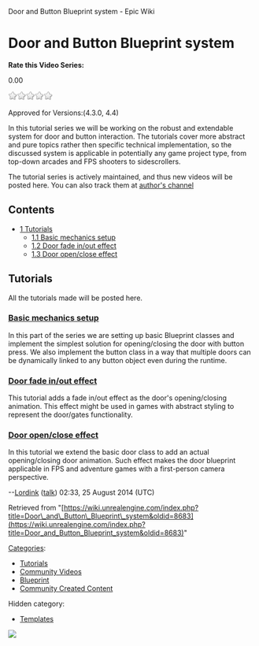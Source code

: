 Door and Button Blueprint system - Epic Wiki                    

Door and Button Blueprint system
================================

**Rate this Video Series:**

0.00

![](/extensions/VoteNY/images/star_off.gif)![](/extensions/VoteNY/images/star_off.gif)![](/extensions/VoteNY/images/star_off.gif)![](/extensions/VoteNY/images/star_off.gif)![](/extensions/VoteNY/images/star_off.gif)

Approved for Versions:(4.3.0, 4.4)

In this tutorial series we will be working on the robust and extendable system for door and button interaction. The tutorials cover more abstract and pure topics rather then specific technical implementation, so the discussed system is applicable in potentially any game project type, from top-down arcades and FPS shooters to sidescrollers.

The tutorial series is actively maintained, and thus new videos will be posted here. You can also track them at [author's channel](https://www.youtube.com/channel/UCsVz2WpFbx-NrN6895ale0g)

Contents
--------

*   [1 Tutorials](#Tutorials)
    *   [1.1 Basic mechanics setup](#Basic_mechanics_setup)
    *   [1.2 Door fade in/out effect](#Door_fade_in.2Fout_effect)
    *   [1.3 Door open/close effect](#Door_open.2Fclose_effect)

Tutorials
---------

All the tutorials made will be posted here.

### [Basic mechanics setup](http://youtu.be/HFOcthOyRxo)

In this part of the series we are setting up basic Blueprint classes and implement the simplest solution for opening/closing the door with button press. We also implement the button class in a way that multiple doors can be dynamically linked to any button object even during the runtime.

  

### [Door fade in/out effect](http://youtu.be/74n01YUGrYU)

This tutorial adds a fade in/out effect as the door's opening/closing animation. This effect might be used in games with abstract styling to represent the door/gates functionality.

  

  

### [Door open/close effect](http://youtu.be/2z0lWUd1glo)

In this tutorial we extend the basic door class to add an actual opening/closing door animation. Such effect makes the door blueprint applicable in FPS and adventure games with a first-person camera perspective.

  

  
  

\--[Lordink](/index.php?title=User:Lordink&action=edit&redlink=1 "User:Lordink (page does not exist)") ([talk](/index.php?title=User_talk:Lordink&action=edit&redlink=1 "User talk:Lordink (page does not exist)")) 02:33, 25 August 2014 (UTC)

Retrieved from "[https://wiki.unrealengine.com/index.php?title=Door\_and\_Button\_Blueprint\_system&oldid=8683](https://wiki.unrealengine.com/index.php?title=Door_and_Button_Blueprint_system&oldid=8683)"

[Categories](/Special:Categories "Special:Categories"):

*   [Tutorials](/Category:Tutorials "Category:Tutorials")
*   [Community Videos](/Category:Community_Videos "Category:Community Videos")
*   [Blueprint](/Category:Blueprint "Category:Blueprint")
*   [Community Created Content](/Category:Community_Created_Content "Category:Community Created Content")

Hidden category:

*   [Templates](/Category:Templates "Category:Templates")

  ![](https://tracking.unrealengine.com/track.png)